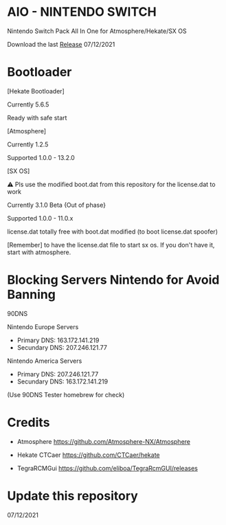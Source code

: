 # AIO - NINTENDO SWITCH
Nintendo Switch Pack All In One for Atmosphere/Hekate/SX OS

Download the last [Release](https://github.com/ItsManueh/AIO-NS/releases/download/13.2.0-1.2.5/13.2.0.-.1.2.5.zip) 07/12/2021

# Bootloader

[Hekate Bootloader]

Currently 5.6.5

Ready with safe start

[Atmosphere]

Currently 1.2.5

Supported 1.0.0 - 13.2.0

[SX OS]

⚠️ Pls use the modified boot.dat from this repository for the license.dat to work

Currently 3.1.0 Beta {Out of phase}

Supported 1.0.0 - 11.0.x

license.dat totally free with boot.dat modified (to boot license.dat spoofer)

[Remember] to have the license.dat file to start sx os. 
  If you don't have it, start with atmosphere.

# Blocking Servers Nintendo for Avoid Banning

90DNS

Nintendo Europe Servers
  - Primary DNS: 163.172.141.219
  - Secundary DNS: 207.246.121.77

Nintendo America Servers
  - Primary DNS: 207.246.121.77
  - Secundary DNS: 163.172.141.219

(Use 90DNS Tester homebrew for check)

# Credits

- Atmosphere
  https://github.com/Atmosphere-NX/Atmosphere

- Hekate CTCaer
  https://github.com/CTCaer/hekate

- TegraRCMGui
  https://github.com/eliboa/TegraRcmGUI/releases

# Update this repository

07/12/2021
